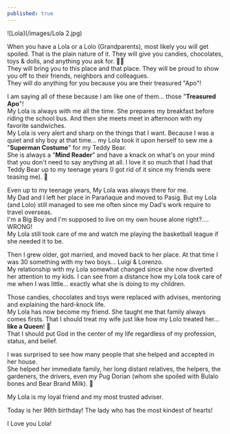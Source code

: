 ```yaml
---
published: true
---
```

![Lola](/images/Lola 2.jpg)

When you have a Lola or a Lolo (Grandparents), most likely you will get spoiled. That is the plain nature of it.
They will give you candies, chocolates, toys & dolls, and anything you ask for. 🍬🍫   
They will bring you to this place and that place. They will be proud to show you off to their friends, neighbors and colleagues.   
They will do anything for you because you are their treasured "Apo"!

I am saying all of these because I am like one of them... those "**Treasured Apo**"!   
My Lola is always with me all the time. She prepares my breakfast before riding the school bus. And then she meets meet in afternoon with my favorite sandwiches.   
My Lola is very alert and sharp on the things that I want. Because I was a quiet and shy boy at that time... my Lola took it upon herself to sew me a "**Superman Costume**" for my Teddy Bear.   
She is always a "**Mind Reader**" and have a knack on what's on your mind that you don't need to say anything at all.
I love it so much that I had that Teddy Bear up to my teenage years (I got rid of it since my friends were teasing me). 🐻

Even up to my teenage years, My Lola was always there for me.   
My Dad and I left her place in Parañaque and moved to Pasig. But my Lola (and Lolo) still managed to see me often since my Dad's work require to travel overseas.   
I'm a Big Boy and I'm supposed to live on my own house alone right?....
WRONG!   
My Lola still took care of me and watch me playing the basketball league if she needed it to be.

Then I grew older, got married, and moved back to her place. At that time I was 30 something with my two boys... Luigi & Lorenzo.   
My relationship with my Lola somewhat changed since she now diverted her attention to my kids.
I can see from a distance how my Lola took care of me when I was little... exactly what she is doing to my children.

Those candies, chocolates and toys were replaced with advises, mentoring and explaining the hard-knock life.   
My Lola has now become my friend. She taught me that family always comes firsts. That I should treat my wife just like how my Lolo treated her... **like a Queen**! 👑   
That I should put God in the center of my life regardless of my profession, status, and belief.

I was surprised to see how many people that she helped and accepted in her house.   
She helped her immediate family, her long distant relatives, the helpers, the gardeners, the drivers, even my Pug Dorian (whom she spoiled with Bulalo bones and Bear Brand Milk). 🍼

My Lola is my loyal friend and my most trusted adviser.

Today is her 96th birthday! The lady who has the most kindest of hearts!

I Love you Lola!
